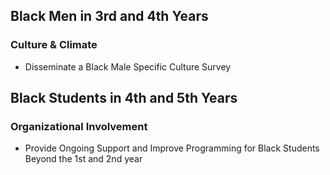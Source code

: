 <h2 class="barred--researcher-2">Black Men in 3rd and 4th Years</h2>

### Culture & Climate

* Disseminate a Black Male Specific Culture Survey

<h2 class="barred--researcher-3 margin-top-lg">Black Students in 4th and 5th Years</h2>

### Organizational Involvement

* Provide Ongoing Support and Improve Programming for Black Students Beyond the 1st and 2nd year
